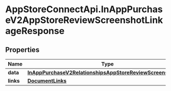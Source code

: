 # AppStoreConnectApi.InAppPurchaseV2AppStoreReviewScreenshotLinkageResponse

## Properties

Name | Type | Description | Notes
------------ | ------------- | ------------- | -------------
**data** | [**InAppPurchaseV2RelationshipsAppStoreReviewScreenshotData**](InAppPurchaseV2RelationshipsAppStoreReviewScreenshotData.md) |  | 
**links** | [**DocumentLinks**](DocumentLinks.md) |  | 


